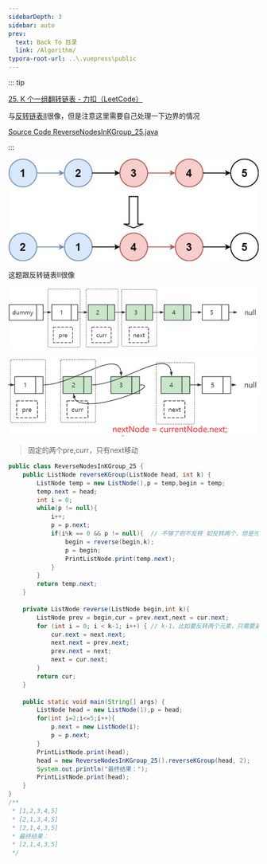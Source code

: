 ```yaml
---
sidebarDepth: 3
sidebar: auto
prev:
  text: Back To 目录
  link: /Algorithm/
typora-root-url: ..\.vuepress\public
---
```




::: tip

[25. K 个一组翻转链表 - 力扣（LeetCode）](https://leetcode.cn/problems/reverse-nodes-in-k-group/)

与[反转链表II](https://q10viking.github.io/Algorithm/%E5%8F%8D%E8%BD%AC%E9%93%BE%E8%A1%A8II.html)很像，但是注意这里需要自己处理一下边界的情况

[Source Code ReverseNodesInKGroup_25.java](https://github.com/Q10Viking/learncode/blob/main/algorithm/src/main/java/org/hzz/linkedlist/ReverseNodesInKGroup_25.java)

:::

![img](/images/algorithm/reverse_ex1.jpg)

这题跟反转链表II很像

![image-20220816021918545](/images/algorithm/image-20220816021918545.png)

![image-20220816022038818](/images/algorithm/image-20220816022038818.png)

> 固定的两个pre,curr，只有next移动

```java
public class ReverseNodesInKGroup_25 {
    public ListNode reverseKGroup(ListNode head, int k) {
        ListNode temp = new ListNode(),p = temp,begin = temp;
        temp.next = head;
        int i = 0;
        while(p != null){
            i++;
            p = p.next;
            if(i%k == 0 && p != null){  // 不够了则不反转 如反转两个，但是元素是5,null （5已经是尾部节点了）
                begin = reverse(begin,k);
                p = begin;
                PrintListNode.print(temp.next);
            }
        }
        return temp.next;
    }

    private ListNode reverse(ListNode begin,int k){
        ListNode prev = begin,cur = prev.next,next = cur.next;
        for (int i = 0; i < k-1; i++) { // k-1，比如要反转两个元素，只需要遍历一次即可
            cur.next = next.next;
            next.next = prev.next;
            prev.next = next;
            next = cur.next;
        }
        return cur;
    }

    public static void main(String[] args) {
        ListNode head = new ListNode(1),p = head;
        for(int i=2;i<=5;i++){
            p.next = new ListNode(i);
            p = p.next;
        }
        PrintListNode.print(head);
        head = new ReverseNodesInKGroup_25().reverseKGroup(head, 2);
        System.out.println("最终结果：");
        PrintListNode.print(head);
    }
}
/**
 * [1,2,3,4,5]
 * [2,1,3,4,5]
 * [2,1,4,3,5]
 * 最终结果：
 * [2,1,4,3,5]
 */
```

